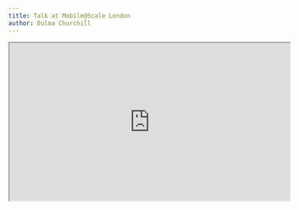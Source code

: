 ```yaml
---
title: Talk at Mobile@Scale London
author: Dulma Churchill
---
```


<iframe width="560" height="315" src="https://www.facebook.com/plugins/video.php?width=560&height=315&href=https%3A%2F%2Fwww.facebook.com%2Fatscaleevents%2Fvideos%2F1708059786133785%2F&show_text=0"></iframe>
